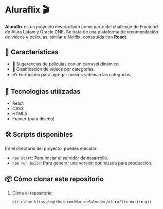 # Aluraflix 🎬

**Aluraflix** es un proyecto desarrollado como parte del challenge de Frontend de Alura Latam y Oracle ONE. Se trata de una plataforma de recomendación de videos y películas, similar a Netflix, construida con **React**.

## 🚀 Características
- 🎥 Sugerencias de películas con un carrusel dinámico.
- 📂 Clasificación de videos por categorías.
- ✍️ Formulario para agregar nuevos videos a las categorías.

## 🔧 Tecnologías utilizadas
- React
- CSS3
- HTML5
- Framer (para diseño)

## 🛠️ Scripts disponibles
En el directorio del proyecto, puedes ejecutar:
- `npm start`: Para iniciar el servidor de desarrollo.
- `npm run build`: Para generar una versión optimizada para producción.

## 📦 Cómo clonar este repositorio
1. Clona el repositorio:
   ```bash
   git clone https://github.com/MartenSalvador/aluraflix.martin.git
